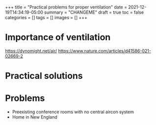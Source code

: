 +++
title = "Practical problems for proper ventilation"
date = 2021-12-19T14:34:19-05:00
summary =  "CHANGEME"
draft = true
toc = false
categories = []
tags = []
images = []
+++

# Importance of ventilation

https://dynomight.net/air/
https://www.nature.com/articles/d41586-021-02669-2

# Practical solutions

# Problems

- Preexisting conference rooms with no central aircon system
- Home in New England
